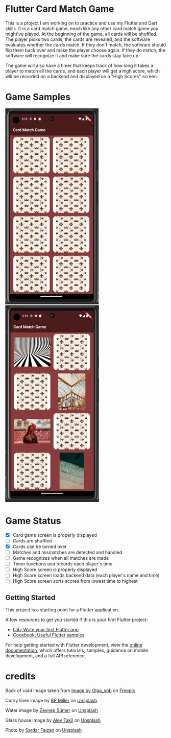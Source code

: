 # Flutter Card Match Game

This is a project I am working on to practice and use my Flutter and Dart skills. It is a card match game, much like any other card match game you might've played. At the beginning of the game, all cards will be shuffled. The player picks two cards, the cards are revealed, and the software evaluates whether the cards match. If they don't match, the software should flip them back over and make the player choose again. If they do match, the software will recognize it and make sure the cards stay face up.

The game will also have a timer that keeps track of how long it takes a player to match all the cards, and each player will get a high score, which will be recorded on a backend and displayed on a "High Scores" screen.

# Game Samples
![Game at start](assets/images/card_match_1.png)
![Cards flipped over](assets/images/card_match_2.png)
# Game Status

- [x] Card game screen is properly displayed
- [ ] Cards are shuffled
- [x] Cards can be turned over
- [ ] Matches and mismatches are detected and handled
- [ ] Game recognizes when all matches are made
- [ ] Timer functions and records each player's time
- [ ] High Score screen is properly displayed
- [ ] High Score screen loads backend data (each player's name and time)
- [ ] High Score screen sorts scores from lowest time to highest

## Getting Started

This project is a starting point for a Flutter application.

A few resources to get you started if this is your first Flutter project:

- [Lab: Write your first Flutter app](https://docs.flutter.dev/get-started/codelab)
- [Cookbook: Useful Flutter samples](https://docs.flutter.dev/cookbook)

For help getting started with Flutter development, view the
[online documentation](https://docs.flutter.dev/), which offers tutorials,
samples, guidance on mobile development, and a full API reference.

# credits
Back of card image taken from [Image by Olga_spb](https://www.freepik.com/free-vector/monochromatic-crowns-pattern_898717.htm#query=fluer%20de%20lis&position=23&from_view=search&track=ais) on [Freepik](https://www.freepik.com/)

Curvy lines image by [BP Miller](https://unsplash.com/@bp_miller?utm_source=unsplash&utm_medium=referral&utm_content=creditCopyText) on [Unsplash](https://unsplash.com/photos/-TnlLhj46iQ?utm_source=unsplash&utm_medium=referral&utm_content=creditCopyText)
  
Water image by [Zeynep Sümer](https://unsplash.com/@ispywithmylittleeye?utm_source=unsplash&utm_medium=referral&utm_content=creditCopyText) on [Unsplash](https://unsplash.com/photos/e96xL67JrfM?utm_source=unsplash&utm_medium=referral&utm_content=creditCopyText)

Glass house image by [Alev Takil](https://unsplash.com/@alevisionco?utm_source=unsplash&utm_medium=referral&utm_content=creditCopyText) on [Unsplash](https://unsplash.com/photos/eDMQgYbKhiU?utm_source=unsplash&utm_medium=referral&utm_content=creditCopyText)

Photo by [Sardar Faizan](https://unsplash.com/@nexio?utm_source=unsplash&utm_medium=referral&utm_content=creditCopyText) on [Unsplash](https://unsplash.com/photos/FPXFyGPOlrE?utm_source=unsplash&utm_medium=referral&utm_content=creditCopyText)
  
